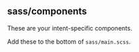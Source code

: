 ## sass/components

These are your intent-specific components.

Add these to the bottom of `sass/main.scss`.
